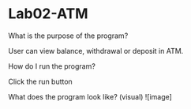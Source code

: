 # Lab02-ATM
What is the purpose of the program?

User can view balance, withdrawal or deposit in ATM.

How do I run the program?

Click the run button

What does the program look like? (visual)
![image]
